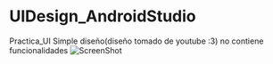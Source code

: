 # UIDesign_AndroidStudio
Practica_UI
Simple diseño(diseño tomado de youtube :3) no contiene funcionalidades
![ScreenShot](https://raw.github.com/Gamas-G/UIDesign_AndroidStudio/master/Screen.png)
